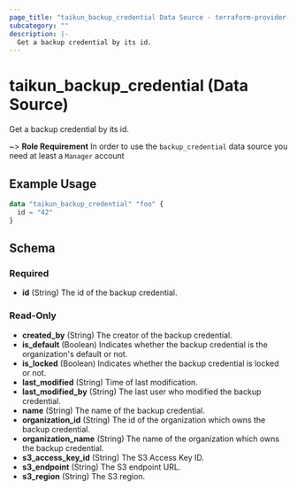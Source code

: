 ```yaml
---
page_title: "taikun_backup_credential Data Source - terraform-provider-taikun"
subcategory: ""
description: |-
  Get a backup credential by its id.
---
```


# taikun_backup_credential (Data Source)

Get a backup credential by its id.

~> **Role Requirement** In order to use the `backup_credential` data source you need at least a `Manager` account

## Example Usage

```terraform
data "taikun_backup_credential" "foo" {
  id = "42"
}
```

<!-- schema generated by tfplugindocs -->
## Schema

### Required

- **id** (String) The id of the backup credential.

### Read-Only

- **created_by** (String) The creator of the backup credential.
- **is_default** (Boolean) Indicates whether the backup credential is the organization's default or not.
- **is_locked** (Boolean) Indicates whether the backup credential is locked or not.
- **last_modified** (String) Time of last modification.
- **last_modified_by** (String) The last user who modified the backup credential.
- **name** (String) The name of the backup credential.
- **organization_id** (String) The id of the organization which owns the backup credential.
- **organization_name** (String) The name of the organization which owns the backup credential.
- **s3_access_key_id** (String) The S3 Access Key ID.
- **s3_endpoint** (String) The S3 endpoint URL.
- **s3_region** (String) The S3 region.


